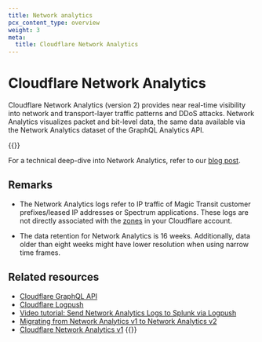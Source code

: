 ```yaml
---
title: Network analytics
pcx_content_type: overview
weight: 3
meta:
  title: Cloudflare Network Analytics
---
```


# Cloudflare Network Analytics

Cloudflare Network Analytics (version 2) provides near real-time visibility into network and transport-layer traffic patterns and DDoS attacks. Network Analytics visualizes packet and bit-level data, the same data available via the Network Analytics dataset of the GraphQL Analytics API.

{{<render file="_network-analytics-requirements.md">}}

For a technical deep-dive into Network Analytics, refer to our [blog post](https://blog.cloudflare.com/building-network-analytics-v2/).

## Remarks

* The Network Analytics logs refer to IP traffic of Magic Transit customer prefixes/leased IP addresses or Spectrum applications. These logs are not directly associated with the [zones](/fundamentals/setup/accounts-and-zones/#zones) in your Cloudflare account.

* The data retention for Network Analytics is 16 weeks. Additionally, data older than eight weeks might have lower resolution when using narrow time frames.

## Related resources

* [Cloudflare GraphQL API](/analytics/graphql-api/)
* [Cloudflare Logpush](/logs/about/)
* [Video tutorial: Send Network Analytics Logs to Splunk via Logpush](/analytics/analytics-integrations/splunk/#video-tutorial-send-network-analytics-logs-to-splunk)
* [Migrating from Network Analytics v1 to Network Analytics v2](/analytics/graphql-api/migration-guides/network-analytics-v2/)
* [Cloudflare Network Analytics v1](/analytics/network-analytics/reference/network-analytics-v1/) {{<inline-pill style="deprecated">}}
